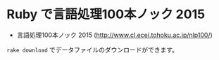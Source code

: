 # Ruby で言語処理100本ノック 2015

* 言語処理100本ノック 2015 (http://www.cl.ecei.tohoku.ac.jp/nlp100/)

`rake download` でデータファイルのダウンロードができます。
